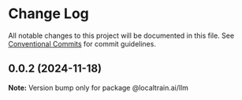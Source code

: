 # Change Log

All notable changes to this project will be documented in this file.
See [Conventional Commits](https://conventionalcommits.org) for commit guidelines.

## 0.0.2 (2024-11-18)

**Note:** Version bump only for package @localtrain.ai/llm
